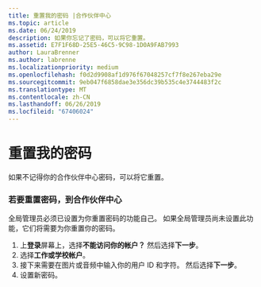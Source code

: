 ```yaml
---
title: 重置我的密码 |合作伙伴中心
ms.topic: article
ms.date: 06/24/2019
description: 如果你忘记了密码，可以将它重置。
ms.assetid: E7F1F68D-25E5-46C5-9C98-1D0A9FAB7993
author: LauraBrenner
ms.author: labrenne
ms.localizationpriority: medium
ms.openlocfilehash: f0d2d9908af1d976f67048257cf7f8e267eba29e
ms.sourcegitcommit: 9eb047f6858dae3e356dc39b535c4e3744483f2c
ms.translationtype: MT
ms.contentlocale: zh-CN
ms.lasthandoff: 06/26/2019
ms.locfileid: "67406024"
---
```

# <a name="reset-my-password"></a>重置我的密码

如果不记得你的合作伙伴中心密码，可以将它重置。

### <a name="to-reset-your-password-to-partner-center"></a>若要重置密码，到合作伙伴中心

全局管理员必须已设置为你重置密码的功能自己。 如果全局管理员尚未设置此功能，它们将需要为你重置你的密码。 

1. 上**登录**屏幕上，选择**不能访问你的帐户？** 然后选择**下一步**。
2. 选择**工作或学校帐户**。
3. 接下来需要在图片或音频中输入你的用户 ID 和字符。 然后选择**下一步**。
4. 设置新密码。
